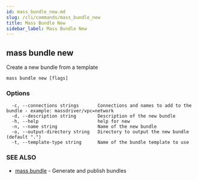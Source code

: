 ```yaml
---
id: mass_bundle_new.md
slug: /cli/commands/mass_bundle_new
title: Mass Bundle New
sidebar_label: Mass Bundle New
---
```

## mass bundle new

Create a new bundle from a template

```
mass bundle new [flags]
```

### Options

```
  -c, --connections strings       Connections and names to add to the bundle - example: massdriver/vpc=network
  -d, --description string        Description of the new bundle
  -h, --help                      help for new
  -n, --name string               Name of the new bundle
  -o, --output-directory string   Directory to output the new bundle (default ".")
  -t, --template-type string      Name of the bundle template to use
```

### SEE ALSO

* [mass bundle](/cli/commands/mass_bundle)	 - Generate and publish bundles
